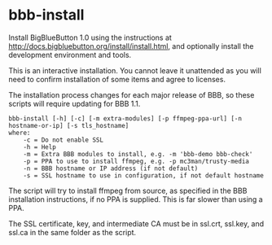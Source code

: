 # bbb-install

Install BigBlueButton 1.0 using the instructions at http://docs.bigbluebutton.org/install/install.html, and optionally install the development environment and tools.

This is an interactive installation.  You cannot leave it unattended as you will need to confirm installation of some items and agree to licenses.

The installation process changes for each major release of BBB, so these scripts will require updating for BBB 1.1.

	bbb-install [-h] [-c] [-m extra-modules] [-p ffmpeg-ppa-url] [-n hostname-or-ip] [-s tls_hostname]
	where:
		-c = Do not enable SSL
		-h = Help
		-m = Extra BBB modules to install, e.g. -m 'bbb-demo bbb-check'
		-p = PPA to use to install ffmpeg, e.g. -p mc3man/trusty-media
		-n = BBB hostname or IP address (if not default)
		-s = SSL hostname to use in configuration, if not default hostname

The script will try to install ffmpeg from source, as specified in the BBB installation instructions, if no PPA is supplied.  This is far slower than using a PPA.

The SSL certificate, key, and intermediate CA must be in ssl.crt, ssl.key, and ssl.ca in the same folder as the script.

